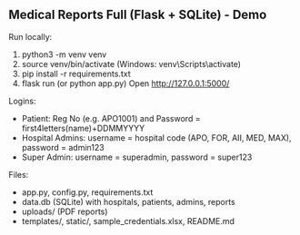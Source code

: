 Medical Reports Full (Flask + SQLite) - Demo
-------------------------------------------

Run locally:
1. python3 -m venv venv
2. source venv/bin/activate   (Windows: venv\Scripts\activate)
3. pip install -r requirements.txt
4. flask run   (or python app.py)
Open http://127.0.0.1:5000/

Logins:
- Patient: Reg No (e.g. APO1001) and Password = first4letters(name)+DDMMYYYY
- Hospital Admins: username = hospital code (APO, FOR, AII, MED, MAX), password = admin123
- Super Admin: username = superadmin, password = super123

Files:
- app.py, config.py, requirements.txt
- data.db (SQLite) with hospitals, patients, admins, reports
- uploads/ (PDF reports)
- templates/, static/, sample_credentials.xlsx, README.md